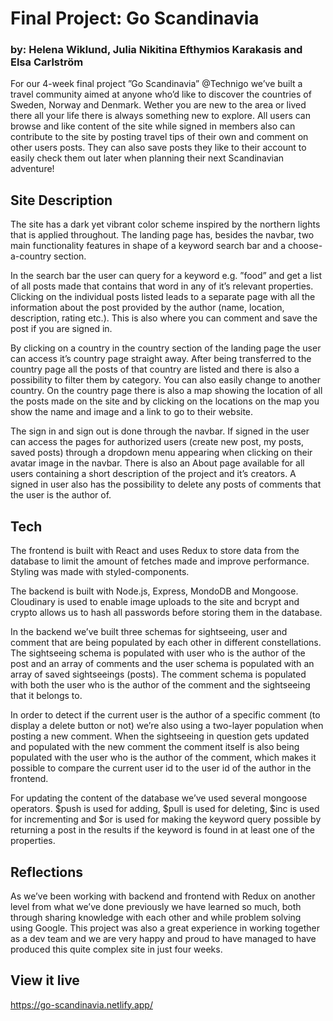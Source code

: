 # Final Project: Go Scandinavia
### by: Helena Wiklund, Julia Nikitina Efthymios Karakasis and Elsa Carlström

For our 4-week final project ”Go Scandinavia” @Technigo we’ve built a travel community aimed at anyone who’d like to discover the countries of Sweden, Norway and Denmark. Wether you are new to the area or lived there all your life there is always something new to explore. All users can browse and like content of the site while signed in members also can contribute to the site by posting travel tips of their own and comment on other users posts. They can also save posts they like to their account to easily check them out later when planning their next Scandinavian adventure!

## Site Description

The site has a dark yet vibrant color scheme inspired by the northern lights that is applied throughout. The landing page has, besides the navbar, two main functionality features in shape of a keyword search bar and a choose-a-country section.

In the search bar the user can query for a keyword e.g. ”food” and get a list of all posts made that contains that word in any of it’s relevant properties. Clicking on the individual posts listed leads to a separate page with all the information about the post provided by the author (name, location, description, rating etc.). This is also where you can comment and save the post if you are signed in.

By clicking on a country in the country section of the landing page the user can access it’s country page straight away. After being transferred to the country page all the posts of that country are listed and there is also a possibility to filter them by category. You can also easily change to another country. On the country page there is also a map showing the location of all the posts made on the site and by clicking on the locations on the map you show the name and image and a link to go to their website.

The sign in and sign out is done through the navbar. If signed in the user can access the pages for authorized users (create new post, my posts, saved posts) through a dropdown menu appearing when clicking on their avatar image in the navbar. There is also an About page available for all users containing a short description of the project and it’s creators. A signed in user also has the possibility to delete any posts of comments that the user is the author of.

## Tech

The frontend is built with React and uses Redux to store data from the database to limit the amount of fetches made and improve performance. Styling was made with styled-components.

The backend is built with Node.js, Express, MondoDB and Mongoose. Cloudinary is used to enable image uploads to the site and bcrypt and crypto allows us to hash all passwords before storing them in the database.

In the backend we’ve built three schemas for sightseeing, user and comment that are being populated by each other in different constellations. The sightseeing schema is populated with user who is the author of the post and an array of comments and the user schema is populated with an array of saved sightseeings (posts). The comment schema is populated with both the user who is the author of the comment and the sightseeing that it belongs to.

In order to detect if the current user is the author of a specific comment (to display a delete button or not) we’re also using a two-layer population when posting a new comment. When the sightseeing in question gets updated and populated with the new comment the comment itself is also being populated with the user who is the author of the comment, which makes it possible to compare the current user id to the user id of the author in the frontend.

For updating the content of the database we’ve used several mongoose operators. $push is used for adding, $pull is used for deleting, $inc is used for incrementing and $or is used for making the keyword query possible by returning a post in the results if the keyword is found in at least one of the properties.

## Reflections

As we’ve been working with backend and frontend with Redux on another level from what we’ve done previously we have learned so much, both through sharing knowledge with each other and while problem solving using Google. This project was also a great experience in working together as a dev team and we are very happy and proud to have managed to have produced this quite complex site in just four weeks.

## View it live

https://go-scandinavia.netlify.app/
